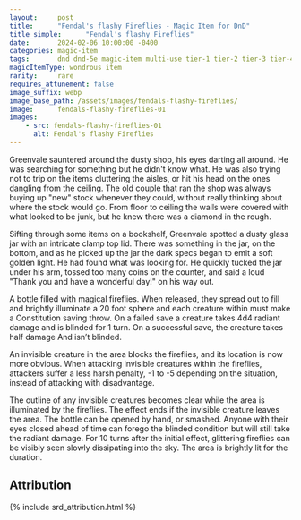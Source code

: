 ```yaml
---
layout:     post
title:      "Fendal's flashy Fireflies - Magic Item for DnD"
title_simple:      "Fendal's flashy Fireflies"
date:       2024-02-06 10:00:00 -0400
categories: magic-item
tags:       dnd dnd-5e magic-item multi-use tier-1 tier-2 tier-3 tier-4
magicItemType: wondrous item
rarity:     rare
requires_attunement: false
image_suffix: webp
image_base_path: /assets/images/fendals-flashy-fireflies/
image:      fendals-flashy-fireflies-01
images:
    - src: fendals-flashy-fireflies-01
      alt: Fendal's flashy Fireflies
---
```


<p class="read-aloud">
    Greenvale sauntered around the dusty shop, his eyes darting all around. He was searching for something but he didn't know what. He was also trying not to trip on the items cluttering the aisles, or hit his head on the ones dangling from the ceiling. The old couple that ran the shop was always buying up "new" stock whenever they could, without really thinking about where the stock would go. From floor to ceiling the walls were covered with what looked to be junk, but he knew there was a diamond in the rough.
</p>
<p class="read-aloud">
    Sifting through some items on a bookshelf, Greenvale spotted a dusty glass jar with an intricate clamp top lid. There was something in the jar, on the bottom, and as he picked up the jar the dark specs began to emit a soft golden light. He had found what was looking for. He quickly tucked the jar under his arm, tossed too many coins on the counter, and said a loud "Thank you and have a wonderful day!" on his way out.
</p>

A bottle filled with magical fireflies. When released, they spread out to fill and brightly illuminate a 20 foot sphere and each creature within must make a Constitution saving throw. On a failed save a creature takes 4d4 radiant damage and is blinded for 1 turn. On a successful save, the creature takes half damage And isn’t blinded.

An invisible creature in the area blocks the fireflies, and its location is now more obvious. When attacking invisible creatures within the fireflies, attackers suffer a less harsh penalty, -1 to -5 depending on the situation, instead of attacking with disadvantage.

The outline of any invisible creatures becomes clear while the area is illuminated by the fireflies. The effect ends if the invisible creature leaves the area.
The bottle can be opened by hand, or smashed. Anyone with their eyes closed ahead of time can forego the blinded condition but will still take the radiant damage.
For 10 turns after the initial effect, glittering fireflies can be visibly seen slowly dissipating into the sky. The area is brightly lit for the duration.


## Attribution

{% include srd_attribution.html %}
